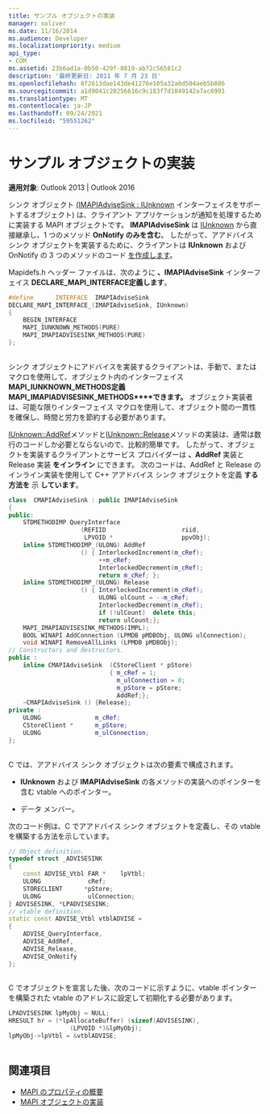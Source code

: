 ```yaml
---
title: サンプル オブジェクトの実装
manager: soliver
ms.date: 11/16/2014
ms.audience: Developer
ms.localizationpriority: medium
api_type:
- COM
ms.assetid: 23b6ad1a-0b50-429f-8819-ab72c56581c2
description: '最終更新日: 2011 年 7 月 23 日'
ms.openlocfilehash: 8f2613dae143de41276e105a32a0d504aeb5b886
ms.sourcegitcommit: a1d9041c20256616c9c183f7d1049142a7ac6991
ms.translationtype: MT
ms.contentlocale: ja-JP
ms.lasthandoff: 09/24/2021
ms.locfileid: "59551262"
---
```

# <a name="implementing-a-sample-object"></a>サンプル オブジェクトの実装

**適用対象**: Outlook 2013 | Outlook 2016 
  
シンク オブジェクト [(IMAPIAdviseSink : IUnknown](imapiadvisesinkiunknown.md) インターフェイスをサポートするオブジェクト) は、クライアント アプリケーションが通知を処理するために実装する MAPI オブジェクトです。 **IMAPIAdviseSink** は [IUnknown](https://msdn.microsoft.com/library/ms680509%28v=VS.85%29.aspx) から直接継承し、1 つのメソッド **OnNotify のみを含む**。 したがって、アアドバイス シンク オブジェクトを実装するために、クライアントは **IUnknown** および OnNotify の 3 つのメソッドのコード [を作成します](imapiadvisesink-onnotify.md)。
  
Mapidefs.h ヘッダー ファイルは、次のように **、IMAPIAdviseSink** インターフェイス **DECLARE_MAPI_INTERFACE定義します**。
  
```cpp
#define      INTERFACE  IMAPIAdviseSink
DECLARE_MAPI_INTERFACE_(IMAPIAdviseSink, IUnknown)
{
    BEGIN_INTERFACE
    MAPI_IUNKNOWN_METHODS(PURE)
    MAPI_IMAPIADVISESINK_METHODS(PURE)
};
 
```

シンク オブジェクトにアドバイスを実装するクライアントは、手動で、またはマクロを使用して、オブジェクト内のインターフェイス **MAPI_IUNKNOWN_METHODS定義MAPI_IMAPIADVISESINK_METHODS****できます。** オブジェクト実装者は、可能な限りインターフェイス マクロを使用して、オブジェクト間の一貫性を確保し、時間と労力を節約する必要があります。 
  
[IUnknown::AddRef](https://msdn.microsoft.com/library/ms691379%28v=VS.85%29.aspx)メソッドと[IUnknown::Release](https://msdn.microsoft.com/library/ms682317%28v=VS.85%29.aspx)メソッドの実装は、通常は数行のコードしか必要とならないので、比較的簡単です。 したがって、オブジェクトを実装するクライアントとサービス プロバイダーは **、AddRef** 実装と Release 実装 **をインライン** にできます。 次のコードは、AddRef と Release のインライン実装を使用して C++ アアドバイス シンク オブジェクトを定義 **する方法を** 示 **しています**。
  
```cpp
class  CMAPIAdviseSink : public IMAPIAdviseSink
{
public:
    STDMETHODIMP QueryInterface
                    (REFIID                     riid,
                     LPVOID *                   ppvObj);
    inline STDMETHODIMP_(ULONG) AddRef
                    () { InterlockedIncrement(m_cRef);
                         ++m_cRef;
                         InterlockedDecrement(m_cRef);
                         return m_cRef; };
    inline STDMETHODIMP_(ULONG) Release
                    () { InterlockedIncrement(m_cRef);
                         ULONG ulCount = --m_cRef;
                         InterlockedDecrement(m_cRef);
                         if (!ulCount)  delete this;
                         return ulCount;};
    MAPI_IMAPIADVISESINK_METHODS(IMPL);
    BOOL WINAPI AddConnection (LPMDB pMDBObj, ULONG ulConnection);
    void WINAPI RemoveAllLinks (LPMDB pMDBObj);
// Constructors and destructors.
public :
    inline CMAPIAdviseSink  (CStoreClient * pStore)
                            { m_cRef = 1;
                              m_ulConnection = 0;
                              m_pStore = pStore;
                              AddRef;};
    ~CMAPIAdviseSink () {Release};
private :
    ULONG               m_cRef;
    CStoreClient *      m_pStore;
    ULONG               m_ulConnection;
};
 
```

C では、アアドバイス シンク オブジェクトは次の要素で構成されます。
  
- **IUnknown** および **IMAPIAdviseSink** の各メソッドの実装へのポインターを含む vtable へのポインター。
    
- データ メンバー。
    
次のコード例は、C でアアドバイス シンク オブジェクトを定義し、その vtable を構築する方法を示しています。 
  
```cpp
// Object definition.
typedef struct _ADVISESINK
{
    const ADVISE_Vtbl FAR *    lpVtbl;
    ULONG             cRef;
    STORECLIENT      *pStore;
    ULONG             ulConnection;
} ADVISESINK, *LPADVISESINK;
// vtable definition.
static const ADVISE_Vtbl vtblADVISE =
{
    ADVISE_QueryInterface,
    ADVISE_AddRef,
    ADVISE_Release,
    ADVISE_OnNotify
};
 
```

C でオブジェクトを宣言した後、次のコードに示すように、vtable ポインターを構築された vtable のアドレスに設定して初期化する必要があります。
  
```cpp
LPADVISESINK lpMyObj = NULL;
HRESULT hr = (*lpAllocateBuffer) (sizeof(ADVISESINK),
                 (LPVOID *)&lpMyObj);
lpMyObj->lpVtbl = &vtblADVISE;
 
```

## <a name="see-also"></a>関連項目

- [MAPI のプロパティの概要](mapi-property-overview.md)
- [MAPI オブジェクトの実装](implementing-mapi-objects.md)

